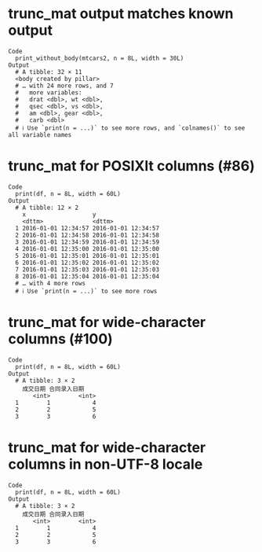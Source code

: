 # trunc_mat output matches known output

    Code
      print_without_body(mtcars2, n = 8L, width = 30L)
    Output
      # A tibble: 32 × 11
      <body created by pillar>
      # … with 24 more rows, and 7
      #   more variables:
      #   drat <dbl>, wt <dbl>,
      #   qsec <dbl>, vs <dbl>,
      #   am <dbl>, gear <dbl>,
      #   carb <dbl>
      # ℹ Use `print(n = ...)` to see more rows, and `colnames()` to see all variable names

# trunc_mat for POSIXlt columns (#86)

    Code
      print(df, n = 8L, width = 60L)
    Output
      # A tibble: 12 × 2
        x                   y                  
        <dttm>              <dttm>             
      1 2016-01-01 12:34:57 2016-01-01 12:34:57
      2 2016-01-01 12:34:58 2016-01-01 12:34:58
      3 2016-01-01 12:34:59 2016-01-01 12:34:59
      4 2016-01-01 12:35:00 2016-01-01 12:35:00
      5 2016-01-01 12:35:01 2016-01-01 12:35:01
      6 2016-01-01 12:35:02 2016-01-01 12:35:02
      7 2016-01-01 12:35:03 2016-01-01 12:35:03
      8 2016-01-01 12:35:04 2016-01-01 12:35:04
      # … with 4 more rows
      # ℹ Use `print(n = ...)` to see more rows

# trunc_mat for wide-character columns (#100)

    Code
      print(df, n = 8L, width = 60L)
    Output
      # A tibble: 3 × 2
        成交日期 合同录入日期
           <int>        <int>
      1        1            4
      2        2            5
      3        3            6

# trunc_mat for wide-character columns in non-UTF-8 locale

    Code
      print(df, n = 8L, width = 60L)
    Output
      # A tibble: 3 × 2
        成交日期 合同录入日期
           <int>        <int>
      1        1            4
      2        2            5
      3        3            6

